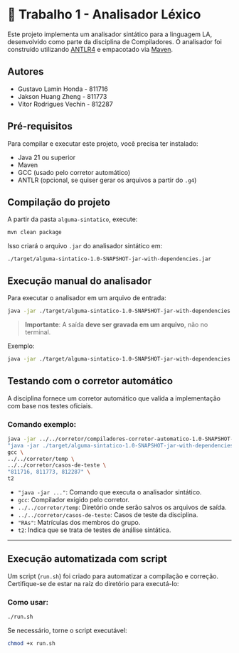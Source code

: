 # 📘 Trabalho 1 - Analisador Léxico 

Este projeto implementa um analisador sintático para a linguagem LA, desenvolvido como parte da disciplina de Compiladores. O analisador foi construído utilizando [ANTLR4](https://www.antlr.org/) e empacotado via [Maven](https://maven.apache.org/).

## Autores

- Gustavo Lamin Honda - 811716
- Jakson Huang Zheng - 811773
- Vitor Rodrigues Vechin - 812287

## Pré-requisitos

Para compilar e executar este projeto, você precisa ter instalado:

- Java 21 ou superior
- Maven
- GCC (usado pelo corretor automático)
- ANTLR (opcional, se quiser gerar os arquivos a partir do `.g4`)

## Compilação do projeto

A partir da pasta `alguma-sintatico`, execute:

```bash
mvn clean package
```

Isso criará o arquivo `.jar` do analisador sintático em:

```
./target/alguma-sintatico-1.0-SNAPSHOT-jar-with-dependencies.jar
```

## Execução manual do analisador

Para executar o analisador em um arquivo de entrada:

```bash
java -jar ./target/alguma-sintatico-1.0-SNAPSHOT-jar-with-dependencies.jar caminho/entrada.txt caminho/saida.txt
```

> **Importante**: A saída **deve ser gravada em um arquivo**, não no terminal.

Exemplo:

```bash
java -jar ./target/alguma-sintatico-1.0-SNAPSHOT-jar-with-dependencies.jar ../casos-de-teste/arquivo1.txt ../temp/saida.txt
```

## Testando com o corretor automático

A disciplina fornece um corretor automático que valida a implementação com base nos testes oficiais.

### Comando exemplo:

```bash
java -jar ../../corretor/compiladores-corretor-automatico-1.0-SNAPSHOT-jar-with-dependencies.jar \
"java -jar ./target/alguma-sintatico-1.0-SNAPSHOT-jar-with-dependencies.jar" \
gcc \
../../corretor/temp \
../../corretor/casos-de-teste \
"811716, 811773, 812287" \
t2
```

- `"java -jar ..."`: Comando que executa o analisador sintático.
- `gcc`: Compilador exigido pelo corretor.
- `../../corretor/temp`: Diretório onde serão salvos os arquivos de saída.
- `../../corretor/casos-de-teste`: Casos de teste da disciplina.
- `"RAs"`: Matrículas dos membros do grupo.
- `t2`: Indica que se trata de testes de análise sintática.

---

## Execução automatizada com script

Um script (`run.sh`) foi criado para automatizar a compilação e correção. Certifique-se de estar na raíz do diretório para executá-lo:

### Como usar:

```bash
./run.sh
```

Se necessário, torne o script executável:

```bash
chmod +x run.sh
```